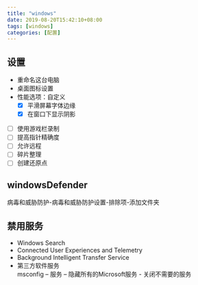 ```yaml
---
title: "windows"
date: 2019-08-20T15:42:10+08:00
tags: [windows]
categories: [配置]
---
```


## 设置
- 重命名这台电脑
- 桌面图标设置
- 性能选项：自定义
   - [x] 平滑屏幕字体边缘
   - [x] 在窗口下显示阴影
- [ ] 使用游戏栏录制
- [ ] 提高指针精确度
- [ ] 允许远程
- [ ] 碎片整理
- [ ] 创建还原点
## windowsDefender  
病毒和威胁防护-病毒和威胁防护设置-排除项-添加文件夹
## 禁用服务
- Windows Search
- Connected User Experiences and Telemetry
- Background Intelligent Transfer Service
- 第三方软件服务  
msconfig – 服务 – 隐藏所有的Microsoft服务 - 关闭不需要的服务